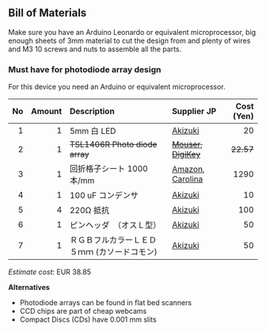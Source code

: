 ## Bill of Materials

Make sure you have an Arduino Leonardo or equivalent microprocessor, big enough sheets of 3mm material to cut the design from and plenty of wires and M3 10 screws and nuts to assemble all the parts.

### Must have for photodiode array design

For this device you need an Arduino or equivalent microprocessor.

|No|Amount|Description|Supplier JP|Cost (Yen)|
| ------------: | ------------: | :------------ | :------------ | ------------: |
|1|1|5mm 白 LED|[Akizuki](http://akizukidenshi.com/catalog/g/gI-11654/)|20|
|2|1|~~TSL1406R Photo diode array~~|~~[Mouser](http://nl.mouser.com/ProductDetail/ams/TSL1406R/?qs=owm69ILshgasXOGrAzFz%252bQ%3D%3D), [DigiKey](http://www.digikey.nl/product-detail/en/TSL1406R/TSL1406-R-ND/3095064)~~|~~22.57~~|
|3|1|回折格子シート 1000本/mm |[Amazon](https://www.amazon.co.jp/%E5%9B%9E%E6%8A%98%E6%A0%BC%E5%AD%90%E3%82%B7%E3%83%BC%E3%83%88-1000%E6%9C%AC-mm-%E7%9B%B4%E7%B7%9A%E7%8A%B6-1%E3%83%95%E3%82%A3%E3%83%BC%E3%83%88%EF%BC%8830cm%EF%BC%89/dp/B01GPX7HII/ref=sr_1_1?ie=UTF8&qid=1521456061&sr=8-1&keywords=%E5%9B%9E%E6%8A%98%E6%A0%BC%E5%AD%90%E3%82%B7%E3%83%BC%E3%83%88+1000%E6%9C%AC%2F), [Carolina](http://www.carolina.com/physical-science-light-and-optics/diffraction-grating/755230.pr?catId=&mCat=&sCat=&ssCat=&question=diffraction+grating)|1290|
|4|1|100 uF コンデンサ|[Akizuki](http://akizukidenshi.com/catalog/g/gP-10271/)|10|
|5|4|	220Ω 抵抗|[Akizuki](http://akizukidenshi.com/catalog/g/gR-25221/)|100|
|6|1|ピンヘッダ　（オスＬ型）|[Akizuki](http://akizukidenshi.com/catalog/g/gC-01627/)|50|
|7|1|ＲＧＢフルカラーＬＥＤ　５ｍｍ (カソードコモン)|[Akizuki](http://akizukidenshi.com/catalog/g/gI-02476/)|50|

*Estimate cost*: EUR 38.85

**Alternatives**

* Photodiode arrays can be found in flat bed scanners
* CCD chips are part of cheap webcams
* Compact Discs (CDs) have 0.001 mm slits
